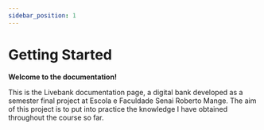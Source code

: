 ```yaml
---
sidebar_position: 1
---
```


# Getting Started

**Welcome to the documentation!** 

This is the Livebank documentation page, a digital bank developed as a semester final project at Escola e Faculdade Senai Roberto Mange. The aim of this project is to put into practice the knowledge I have obtained throughout the course so far.
